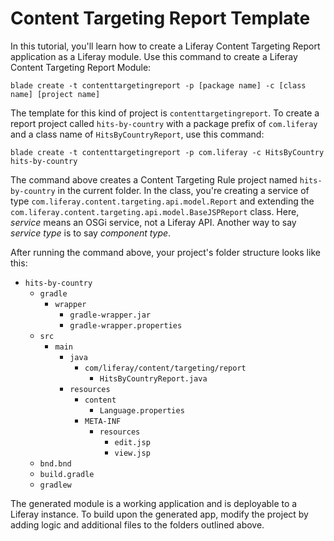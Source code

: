 # Content Targeting Report Template [](id=content-targeting-report-template)

In this tutorial, you'll learn how to create a Liferay Content Targeting Report
application as a Liferay module. Use this command to create a Liferay Content
Targeting Report Module: 

    blade create -t contenttargetingreport -p [package name] -c [class name] [project name]

The template for this kind of project is `contenttargetingreport`. To create a
report project called `hits-by-country` with a package prefix of `com.liferay`
and a class name of `HitsByCountryReport`, use this command: 

    blade create -t contenttargetingreport -p com.liferay -c HitsByCountry hits-by-country

The command above creates a Content Targeting Rule project named
`hits-by-country` in the current folder. In the class, you're creating a service
of type `com.liferay.content.targeting.api.model.Report` and extending the
`com.liferay.content.targeting.api.model.BaseJSPReport` class. Here, *service*
means an OSGi service, not a Liferay API. Another way to say *service type* is
to say *component type*.

After running the command above, your project's folder structure looks like
this:

- `hits-by-country`
    - `gradle`
        - `wrapper`
            - `gradle-wrapper.jar`
            - `gradle-wrapper.properties`
    - `src`
        - `main`
            - `java`
                - `com/liferay/content/targeting/report`
                    - `HitsByCountryReport.java`
            - `resources`
                - `content`
                    - `Language.properties`
                - `META-INF`
                    - `resources`
                        - `edit.jsp`
                        - `view.jsp`
    - `bnd.bnd`
    - `build.gradle`
    - `gradlew`

The generated module is a working application and is deployable to a Liferay
instance. To build upon the generated app, modify the project by adding logic
and additional files to the folders outlined above.
